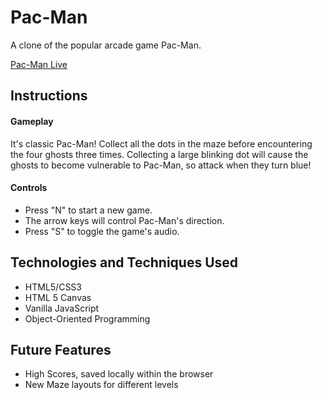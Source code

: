 # Pac-Man
A clone of the popular arcade game Pac-Man.

[Pac-Man Live](https://pac-man.philsalant.com)

## Instructions

#### Gameplay

It's classic Pac-Man! Collect all the dots in the maze before encountering the four ghosts three times. Collecting a large blinking dot will cause the ghosts to become vulnerable to Pac-Man, so attack when they turn blue!

#### Controls

- Press "N" to start a new game.
- The arrow keys will control Pac-Man's direction.
- Press "S" to toggle the game's audio.

## Technologies and Techniques Used
- HTML5/CSS3
- HTML 5 Canvas
- Vanilla JavaScript
- Object-Oriented Programming

## Future Features
- High Scores, saved locally within the browser
- New Maze layouts for different levels

